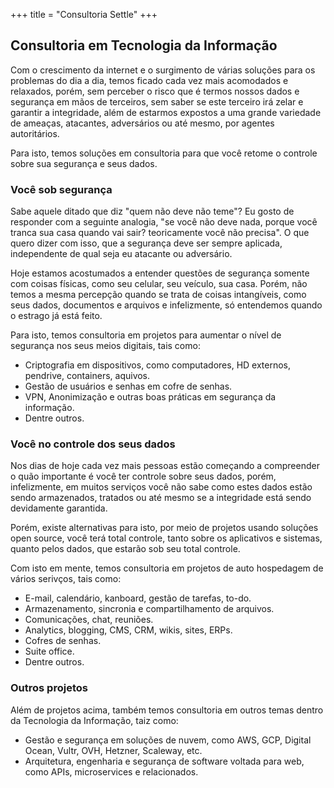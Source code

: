 +++
title = "Consultoria Settle"
+++

## Consultoria em Tecnologia da Informação

Com o crescimento da internet e o surgimento de várias soluções para os problemas do dia a dia, temos ficado cada vez mais acomodados e relaxados, porém, sem perceber o risco que é termos nossos dados e segurança em mãos de terceiros, sem saber se este terceiro irá zelar e garantir a integridade, além de estarmos expostos a uma grande variedade de ameaças, atacantes, adversários ou até mesmo, por agentes autoritários.

Para isto, temos soluções em consultoria para que você retome o controle sobre sua segurança e seus dados.

### Você sob segurança

Sabe aquele ditado que diz "quem não deve não teme"? Eu gosto de responder com a seguinte analogia, "se você não deve nada, porque você tranca sua casa quando vai sair? teoricamente você não precisa". O que quero dizer com isso, que a segurança deve ser sempre aplicada, independente de qual seja eu atacante ou adversário.

Hoje estamos acostumados a entender questões de segurança somente com coisas físicas, como seu celular, seu veículo, sua casa. Porém, não temos a mesma percepção quando se trata de coisas intangíveis, como seus dados, documentos e arquivos e infelizmente, só entendemos quando o estrago já está feito.

Para isto, temos consultoria em projetos para aumentar o nível de segurança nos seus meios digitais, tais como:

* Criptografia em dispositivos, como computadores, HD externos, pendrive, containers, aquivos.
* Gestão de usuários e senhas em cofre de senhas.
* VPN, Anonimização e outras boas práticas em segurança da informação.
* Dentre outros.

### Você no controle dos seus dados

Nos dias de hoje cada vez mais pessoas estão começando a compreender o quão importante é você ter controle sobre seus dados, porém, infelizmente, em muitos serviços você não sabe como estes dados estão sendo armazenados, tratados ou até mesmo se a integridade está sendo devidamente garantida.

Porém, existe alternativas para isto, por meio de projetos usando soluções open source, você terá total controle, tanto sobre os aplicativos e sistemas, quanto pelos dados, que estarão sob seu total controle.

Com isto em mente, temos consultoria em projetos de auto hospedagem de vários serivços, tais como:

* E-mail, calendário, kanboard, gestão de tarefas, to-do.
* Armazenamento, sincronia e compartilhamento de arquivos.
* Comunicações, chat, reuniões.
* Analytics, blogging, CMS, CRM, wikis, sites, ERPs.
* Cofres de senhas.
* Suite office.
* Dentre outros.

### Outros projetos

Além de projetos acima, também temos consultoria em outros temas dentro da Tecnologia da Informação, taiz como:

* Gestão e segurança em soluções de nuvem, como AWS, GCP, Digital Ocean, Vultr, OVH, Hetzner, Scaleway, etc.
* Arquitetura, engenharia e segurança de software voltada para web, como APIs, microservices e relacionados.
